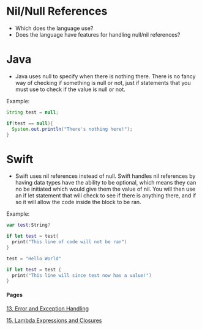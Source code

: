 # Nil/Null References
- Which does the language use?
- Does the language have features for handling null/nil references?

# Java
- Java uses null to specify when there is nothing there. There is no fancy way of checking if something is null or not, just if statements that you must use to check if the value is null or not.

Example:

```java
String test = null;

if(test == null){
  System.out.println("There's nothing here!");
}
```

# Swift
- Swift uses nil references instead of null. Swift handles nil references by having data types have the ability to be optional, which means they can no be initiated which would give them the value of nil. You will then use an if let statement that will check to see if there is anything there, and if so it will allow the code inside the block to be ran.

Example:

```swift
var test:String?

if let test = test{
  print("This line of code will not be ran")
}

test = "Hello World"

if let test = test {
  print("This line will since test now has a value!")
}
```

#### Pages

[13. Error and Exception Handling](ExceptionHandling.md)

[15. Lambda Expressions and Closures](LambdasAndClosures.md)
